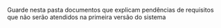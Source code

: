 Guarde nesta pasta documentos que explicam pendências de requisitos que não serão atendidos na primeira versão do  sistema